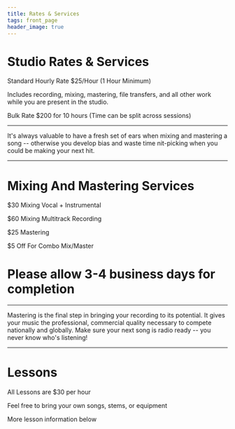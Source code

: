 ```yaml
---
title: Rates & Services
tags: front_page
header_image: true
---
```

# Studio Rates & Services

Standard Hourly Rate $25/Hour (1 Hour Minimum)

Includes recording, mixing, mastering, file transfers, and all other work while you are present in the studio.

Bulk Rate $200 for 10 hours (Time can be split across sessions)

- - -

It's always valuable to have a fresh set of ears when mixing and mastering a song -- otherwise you develop bias and waste time nit-picking when you could be making your next hit.

- - -

# Mixing And Mastering Services

$30 Mixing Vocal + Instrumental

$60 Mixing Multitrack Recording

$25 Mastering

$5 Off For Combo Mix/Master

# Please allow 3-4 business days for completion

- - -

Mastering is the final step in bringing your recording to its potential. It gives your music the professional, commercial quality necessary to compete nationally and globally. Make sure your next song is radio ready --  you never know who's listening!

- - -

# Lessons

All Lessons are $30 per hour

Feel free to bring your own songs, stems, or equipment

More lesson information below